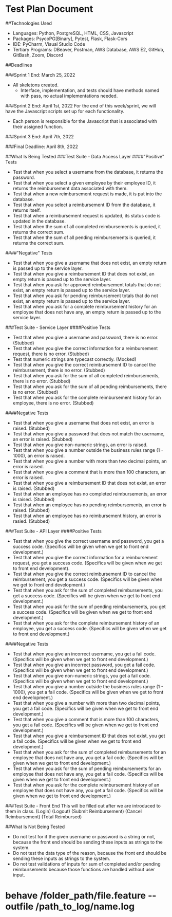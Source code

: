 # Test Plan Document

##Technologies Used
- Languages: Python, PostgreSQL, HTML, CSS, Javascript
- Packages: PsycoPG[Binary], Pytest, Flask, Flask-Cors
- IDE: PyCharm, Visual Studio Code
- Tertiary Programs: DBeaver, Postman, AWS Database, AWS E2, GitHub, GitBash, Zoom, Discord

##Deadlines

###Sprint 1 End: March 25, 2022
- All skeletons created.
  - Interface, implementation, and tests should have methods named with pass, no actual implementations needed.

###Sprint 2 End: April 1st, 2022
For the end of this week/sprint, we will have the Javascript scripts set up for each functionality.
  - Each person is responsible for the Javascript that is associated with their assigned function.

###Sprint 3 End: April 7th, 2022

###Final Deadline: April 8th, 2022

##What Is Being Tested
###Test Suite - Data Access Layer
####"Positive" Tests
- Test that when you select a username from the database, it returns the password.
- Test that when you select a given employee by their employee ID, it returns the reimbursement data associated with them.
- Test that when a new reimbursement request is made, it is put into the database.
- Test that when you select a reimbursement ID from the database, it returns itself.
- Test that when a reimbursement request is updated, its status code is updated in the database.
- Test that when the sum of all completed reimbursements is queried, it returns the correct sum.
- Test that when the sum of all pending reimbursements is queried, it returns the correct sum.

####"Negative" Tests
- Test that when you give a username that does not exist, an empty return is passed up to the service layer.
- Test that when you give a reimbursement ID that does not exist, an empty return is passed up to the service layer.
- Test that when you ask for approved reimbursement totals that do not exist, an empty return is passed up to the service layer.
- Test that when you ask for pending reimbursement totals that do not exist, an empty return is passed up to the service layer.
- Test that when you ask for a complete reimbursement history for an employee that does not have any, an empty return is passed up to the service layer.

###Test Suite - Service Layer
####Positive Tests
- Test that when you give a username and password, there is no error. (Stubbed)
- Test that when you give the correct information for a reimbursement request, there is no error. (Stubbed)
- Test that numeric strings are typecast correctly. (Mocked)
- Test that when you give the correct reimbursement ID to cancel the reimbursement, there is no error. (Stubbed)
- Test that when you ask for the sum of all completed reimbursements, there is no error. (Stubbed)
- Test that when you ask for the sum of all pending reimbursements, there is no error. (Stubbed)
- Test that when you ask for the complete reimbursement history for an employee, there is no error. (Stubbed)

####Negative Tests
- Test that when you give a username that does not exist, an error is raised. (Stubbed)
- Test that when you give a password that does not match the username, an error is raised. (Stubbed)
- Test that when you give non-numeric strings, an error is raised. 
- Test that when you give a number outside the business rules range (1 - 1000), an error is raised.
- Test that when you give a number with more than two decimal points, an error is raised.
- Test that when you give a comment that is more than 100 characters, an error is raised.
- Test that when you give a reimbursement ID that does not exist, an error is raised. (Stubbed)
- Test that when an employee has no completed reimbursements, an error is raised. (Stubbed)
- Test that when an employee has no pending reimbursements, an error is raised. (Stubbed)
- Test that when an employee has no reimbursement history, an error is rasied. (Stubbed)

###Test Suite - API Layer
####Positive Tests
- Test that when you give the correct username and password, you get a success code. (Specifics will be given when we get to front end development.)
- Test that when you give the correct information for a reimbursement request, you get a success code. (Specifics will be given when we get to front end development).
- Test that when you give the correct reimbursement ID to cancel the reimbursement, you get a success code. (Specifics will be given when we get to front end development.)
- Test that when you ask for the sum of completed reimbursements, you get a success code. (Specifics will be given when we get to front end development.)
- Test that when you ask for the sum of pending reimbursements, you get a success code. (Specifics will be given when we get to front end development.)
- Test that when you ask for the complete reimbursement history of an employee, you get a success code. (Specifics will be given when we get to front end development.)

####Negative Tests
- Test that when you give an incorrect username, you get a fail code. (Specifics will be given when we get to front end development.)
- Test that when you give an incorrect password, you get a fail code. (Specifics will be given when we get to front end development.)
- Test that when you give non-numeric strings, you get a fail code. (Specifics will be given when we get to front end development.)
- Test that when you give a number outside the business rules range (1 - 1000), you get a fail code. (Specifics will be given when we get to front end development.)
- Test that when you give a number with more than two decimal points, you get a fail code. (Specifics will be given when we get to front end development.)
- Test that when you give a comment that is more than 100 characters, you get a fail code. (Specifics will be given when we get to front end development.)
- Test that when you give a reimbursement ID that does not exist, you get a fail code. (Specifics will be given when we get to front end development.) 
- Test that when you ask for the sum of completed reimbursements for an employee that does not have any, you get a fail code. (Specifics will be given when we get to front end development.)
- Test that when you ask for the sum of pending reimbursements for an employee that does not have any, you get a fail code. (Specifics will be given when we get to front end development.)
- Test that when you ask for the complete reimbursement history of an employee that does not have any, you get a fail code. (Specifics will be given when we get to front end development.)

###Test Suite - Front End
This will be filled out after we are introduced to them in class.
(Login)
(Logout)
(Submit Reimbursement)
(Cancel Reimbursement)
(Total Reimbursed)

##What Is Not Being Tested
- Do not test for if the given username or password is a string or not, because the front end should be sending these inputs as strings to the system.
- Do not test the data type of the reason, because the front end should be sending these inputs as strings to the system.
- Do not test validations of inputs for sum of completed and/or pending reimbursements because those functions are handled without user input.

# behave /folder_path/file.feature --outfile /path_to_log/name.log
